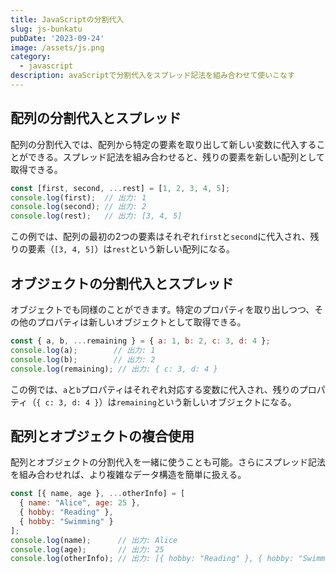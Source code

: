 ```yaml
---
title: JavaScriptの分割代入
slug: js-bunkatu
pubDate: '2023-09-24'
image: /assets/js.png
category:
  - javascript
description: avaScriptで分割代入をスプレッド記法を組み合わせて使いこなす
---
```


## 配列の分割代入とスプレッド

配列の分割代入では、配列から特定の要素を取り出して新しい変数に代入することができる。スプレッド記法を組み合わせると、残りの要素を新しい配列として取得できる。

```javascript
const [first, second, ...rest] = [1, 2, 3, 4, 5];
console.log(first);  // 出力: 1
console.log(second); // 出力: 2
console.log(rest);   // 出力: [3, 4, 5]
```

この例では、配列の最初の2つの要素はそれぞれ`first`と`second`に代入され、残りの要素（`[3, 4, 5]`）は`rest`という新しい配列になる。

## オブジェクトの分割代入とスプレッド

オブジェクトでも同様のことができます。特定のプロパティを取り出しつつ、その他のプロパティは新しいオブジェクトとして取得できる。

```javascript
const { a, b, ...remaining } = { a: 1, b: 2, c: 3, d: 4 };
console.log(a);        // 出力: 1
console.log(b);        // 出力: 2
console.log(remaining); // 出力: { c: 3, d: 4 }
```

この例では、`a`と`b`プロパティはそれぞれ対応する変数に代入され、残りのプロパティ（`{ c: 3, d: 4 }`）は`remaining`という新しいオブジェクトになる。

## 配列とオブジェクトの複合使用

配列とオブジェクトの分割代入を一緒に使うことも可能。さらにスプレッド記法を組み合わせれば、より複雑なデータ構造を簡単に扱える。

```javascript
const [{ name, age }, ...otherInfo] = [
  { name: "Alice", age: 25 },
  { hobby: "Reading" },
  { hobby: "Swimming" }
];
console.log(name);      // 出力: Alice
console.log(age);       // 出力: 25
console.log(otherInfo); // 出力: [{ hobby: "Reading" }, { hobby: "Swimming" }]
```
